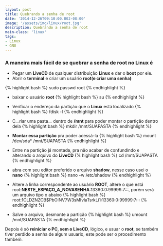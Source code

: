 ```yaml
---
layout: post
title: Quebrando a senha de root
date: '2014-12-26T09:10:00.002-08:00'
image: '/assets/img/linux/root.jpg'
description: Quebrando a senha de root
main-class: 'linux'
tags:
- Linux
- GNU
---
```


### A maneira mais fácil de se quebrar a senha de root no Linux é

- Pegar um __LiveCD__ de qualquer distribuição __Linux__ e dar o __boot__ por ele.
- Abrir o __terminal__ e criar um usuário __root(e criar uma senha)__

{% highlight bash %}
sudo passwd root
{% endhighlight %}

- baixar o usuário __root__
{% highlight bash %}
su
{% endhighlight %}

- Verificar o endereço da partição que o __Linux__ está localizado
{% highlight bash %}
fdisk -l
{% endhighlight %}

- C__riar uma pasta__ dentro de __/mnt__ para poder montar o partição dentro dela
{% highlight bash %}
mkdir /mnt/SUAPASTA
{% endhighlight %}

- __Montar essa partição__ pra poder acessá-la
{% highlight bash %}
mount /dev/sda* /mnt/SUAPASTA
{% endhighlight %}

- Entre na partição já montada, pra não acabar de confundindo e alterando o arquivo do __LiveCD__
{% highlight bash %}
cd /mnt/SUAPASTA
{% endhighlight %}

- abra com seu editor preferido o arquivo __shadow__, nesse caso usei o __nano__
{% highlight bash %}
nano -w /etc/shadow
{% endhighlight %}

- Altere a linha correspondente ao usuário __ROOT__, altere o que está root:__NESTE_ESPAÇO_A_NOVASENHA__:13360:0:99999:7:::, porém será um arquivo tipo o abaixo
{% highlight bash %}
root:$1$CLDZNZCB$PbOINV7W3sMIvlaTsrkLi1:13360:0:99999:7::: 
{% endhighlight %}

- Salve o arquivo, desmonte a partição
{% highlight bash %}
umount /mnt/SUAPASTA
{% endhighlight %}

Depois é só __reiniciar o PC, sem o LiveCD__, lógico, e usuar o __root__, se também tiver perdido a senha de algum usuario, este pode ser o procedimento tambeḿ.
